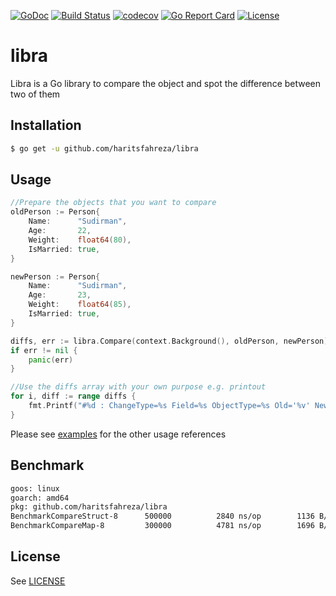 [![GoDoc](https://godoc.org/github.com/haritsfahreza/libra?status.svg)](https://godoc.org/github.com/haritsfahreza/libra)
[![Build Status](https://travis-ci.org/haritsfahreza/libra.svg?branch=master)](https://travis-ci.org/haritsfahreza/libra)
[![codecov](https://codecov.io/gh/haritsfahreza/libra/branch/master/graph/badge.svg)](https://codecov.io/gh/haritsfahreza/libra)
[![Go Report Card](https://goreportcard.com/badge/github.com/haritsfahreza/libra)](https://goreportcard.com/report/github.com/haritsfahreza/libra)
[![License](https://img.shields.io/badge/license-MIT-blue.svg)](LICENSE)

# libra
Libra is a Go library to compare the object and spot the difference between two of them

## Installation
```sh
$ go get -u github.com/haritsfahreza/libra
```

## Usage
```go
//Prepare the objects that you want to compare
oldPerson := Person{
	Name:      "Sudirman",
	Age:       22,
	Weight:    float64(80),
	IsMarried: true,
}

newPerson := Person{
	Name:      "Sudirman",
	Age:       23,
	Weight:    float64(85),
	IsMarried: true,
}

diffs, err := libra.Compare(context.Background(), oldPerson, newPerson)
if err != nil {
	panic(err)
}

//Use the diffs array with your own purpose e.g. printout
for i, diff := range diffs {
	fmt.Printf("#%d : ChangeType=%s Field=%s ObjectType=%s Old='%v' New='%v'\n", i, diff.ChangeType, diff.Field, diff.ObjectType, diff.Old, diff.New)
}
```
Please see [examples](https://github.com/haritsfahreza/libra/tree/master/examples) for the other usage references

## Benchmark
```sh
goos: linux
goarch: amd64
pkg: github.com/haritsfahreza/libra
BenchmarkCompareStruct-8   	  500000	      2840 ns/op	    1136 B/op	      31 allocs/op
BenchmarkCompareMap-8      	  300000	      4781 ns/op	    1696 B/op	      54 allocs/op
```

## License
See [LICENSE](LICENSE)
